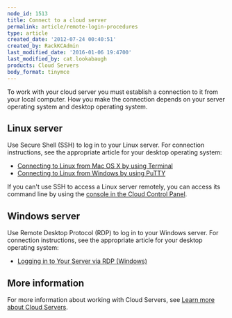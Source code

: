 ```yaml
---
node_id: 1513
title: Connect to a cloud server
permalink: article/remote-login-procedures
type: article
created_date: '2012-07-24 00:40:51'
created_by: RackKCAdmin
last_modified_date: '2016-01-06 19:4700'
last_modified_by: cat.lookabaugh
products: Cloud Servers
body_format: tinymce
---
```


To work with your cloud server you must establish a connection to it
from your local computer. How you make the connection depends on your
server operating system and desktop operating system.

Linux server
------------

Use Secure Shell (SSH) to log in to your Linux server. For connection
instructions, see the appropriate article for your desktop operating
system:

-   [Connecting to Linux from Mac OS X by using
    Terminal](http://www.rackspace.com/knowledge_center/article/connecting-to-linux-from-mac-os-x-by-using-terminal)
-   [Connecting to Linux from Windows by using
    PuTTY](http://www.rackspace.com/knowledge_center/article/connecting-to-linux-from-windows-by-using-putty)

If you can't use SSH to access a Linux server remotely, you can
access its command line by using the [console in the Cloud Control
Panel](http://www.rackspace.com/knowledge_center/article/managing-your-server-start-a-console-session).

Windows server
--------------

Use Remote Desktop Protocol (RDP) to log in to your Windows server. For
connection instructions, see the appropriate article for your desktop
operating system:

-   [Logging in to Your Server via RDP
    (Windows)](http://www.rackspace.com/knowledge_center/article/log-in-to-your-server-via-rdp-windows)

More information
----------------

For more information about working with Cloud Servers, see [Learn more
about Cloud
Servers](http://www.rackspace.com/knowledge_center/article/learn-more-about-cloud-servers).

